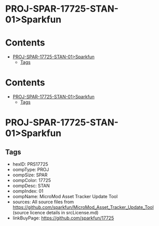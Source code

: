 
PROJ-SPAR-17725-STAN-01>Sparkfun
================================

Contents
========

* [PROJ-SPAR-17725-STAN-01>Sparkfun](#proj-spar-17725-stan-01sparkfun)
	* [Tags](#tags)

Contents
========

* [PROJ-SPAR-17725-STAN-01>Sparkfun](#proj-spar-17725-stan-01sparkfun)
	* [Tags](#tags)

# PROJ-SPAR-17725-STAN-01>Sparkfun

## Tags

- hexID: PRS17725
- oompType: PROJ
- oompSize: SPAR
- oompColor: 17725
- oompDesc: STAN
- oompIndex: 01
- oompName: MicroMod Asset Tracker Update Tool
- sources: All source files from https://github.com/sparkfun/MicroMod_Asset_Tracker_Update_Tool (source licence details in srcLicense.md)
- linkBuyPage: https://github.com/sparkfun/17725
